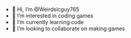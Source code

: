 - 👋 Hi, I’m @Weirdsicguy765
- 👀 I’m interested in coding games
- 🌱 I’m currently learning code
- 💞️ I’m looking to collaborate on making games

<!---
Weirdsicguy765/Weirdsicguy765 is a ✨ special ✨ repository because its `README.md` (this file) appears on your GitHub profile.
You can click the Preview link to take a look at your changes.
--->
